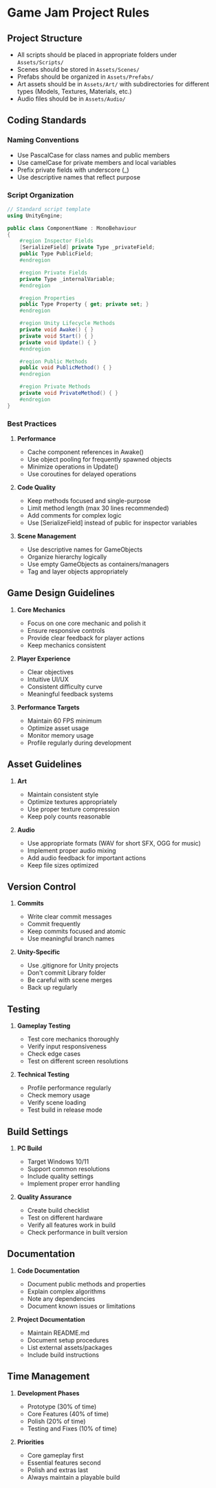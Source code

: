 # Game Jam Project Rules

## Project Structure
- All scripts should be placed in appropriate folders under `Assets/Scripts/`
- Scenes should be stored in `Assets/Scenes/`
- Prefabs should be organized in `Assets/Prefabs/`
- Art assets should be in `Assets/Art/` with subdirectories for different types (Models, Textures, Materials, etc.)
- Audio files should be in `Assets/Audio/`

## Coding Standards
### Naming Conventions
- Use PascalCase for class names and public members
- Use camelCase for private members and local variables
- Prefix private fields with underscore (_)
- Use descriptive names that reflect purpose

### Script Organization
```csharp
// Standard script template
using UnityEngine;

public class ComponentName : MonoBehaviour
{
    #region Inspector Fields
    [SerializeField] private Type _privateField;
    public Type PublicField;
    #endregion

    #region Private Fields
    private Type _internalVariable;
    #endregion

    #region Properties
    public Type Property { get; private set; }
    #endregion

    #region Unity Lifecycle Methods
    private void Awake() { }
    private void Start() { }
    private void Update() { }
    #endregion

    #region Public Methods
    public void PublicMethod() { }
    #endregion

    #region Private Methods
    private void PrivateMethod() { }
    #endregion
}
```

### Best Practices
1. **Performance**
   - Cache component references in Awake()
   - Use object pooling for frequently spawned objects
   - Minimize operations in Update()
   - Use coroutines for delayed operations

2. **Code Quality**
   - Keep methods focused and single-purpose
   - Limit method length (max 30 lines recommended)
   - Add comments for complex logic
   - Use [SerializeField] instead of public for inspector variables

3. **Scene Management**
   - Use descriptive names for GameObjects
   - Organize hierarchy logically
   - Use empty GameObjects as containers/managers
   - Tag and layer objects appropriately

## Game Design Guidelines
1. **Core Mechanics**
   - Focus on one core mechanic and polish it
   - Ensure responsive controls
   - Provide clear feedback for player actions
   - Keep mechanics consistent

2. **Player Experience**
   - Clear objectives
   - Intuitive UI/UX
   - Consistent difficulty curve
   - Meaningful feedback systems

3. **Performance Targets**
   - Maintain 60 FPS minimum
   - Optimize asset usage
   - Monitor memory usage
   - Profile regularly during development

## Asset Guidelines
1. **Art**
   - Maintain consistent style
   - Optimize textures appropriately
   - Use proper texture compression
   - Keep poly counts reasonable

2. **Audio**
   - Use appropriate formats (WAV for short SFX, OGG for music)
   - Implement proper audio mixing
   - Add audio feedback for important actions
   - Keep file sizes optimized

## Version Control
1. **Commits**
   - Write clear commit messages
   - Commit frequently
   - Keep commits focused and atomic
   - Use meaningful branch names

2. **Unity-Specific**
   - Use .gitignore for Unity projects
   - Don't commit Library folder
   - Be careful with scene merges
   - Back up regularly

## Testing
1. **Gameplay Testing**
   - Test core mechanics thoroughly
   - Verify input responsiveness
   - Check edge cases
   - Test on different screen resolutions

2. **Technical Testing**
   - Profile performance regularly
   - Check memory usage
   - Verify scene loading
   - Test build in release mode

## Build Settings
1. **PC Build**
   - Target Windows 10/11
   - Support common resolutions
   - Include quality settings
   - Implement proper error handling

2. **Quality Assurance**
   - Create build checklist
   - Test on different hardware
   - Verify all features work in build
   - Check performance in built version

## Documentation
1. **Code Documentation**
   - Document public methods and properties
   - Explain complex algorithms
   - Note any dependencies
   - Document known issues or limitations

2. **Project Documentation**
   - Maintain README.md
   - Document setup procedures
   - List external assets/packages
   - Include build instructions

## Time Management
1. **Development Phases**
   - Prototype (30% of time)
   - Core Features (40% of time)
   - Polish (20% of time)
   - Testing and Fixes (10% of time)

2. **Priorities**
   - Core gameplay first
   - Essential features second
   - Polish and extras last
   - Always maintain a playable build 